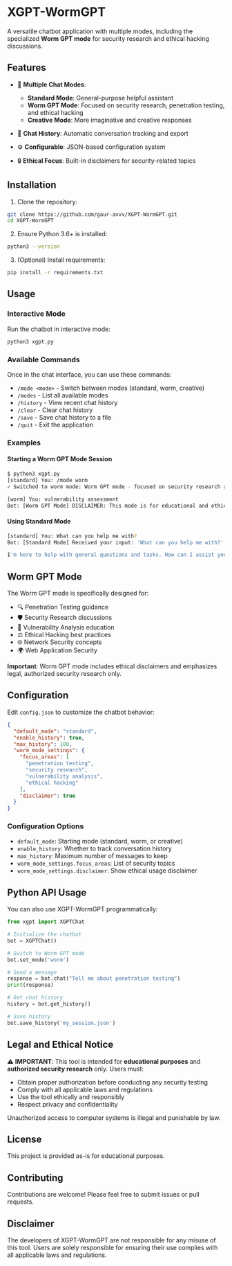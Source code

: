 # XGPT-WormGPT

A versatile chatbot application with multiple modes, including the specialized **Worm GPT mode** for security research and ethical hacking discussions.

## Features

- 🤖 **Multiple Chat Modes**:
  - **Standard Mode**: General-purpose helpful assistant
  - **Worm GPT Mode**: Focused on security research, penetration testing, and ethical hacking
  - **Creative Mode**: More imaginative and creative responses

- 📝 **Chat History**: Automatic conversation tracking and export
- ⚙️ **Configurable**: JSON-based configuration system
- 🔒 **Ethical Focus**: Built-in disclaimers for security-related topics

## Installation

1. Clone the repository:
```bash
git clone https://github.com/gaur-avvv/XGPT-WormGPT.git
cd XGPT-WormGPT
```

2. Ensure Python 3.6+ is installed:
```bash
python3 --version
```

3. (Optional) Install requirements:
```bash
pip install -r requirements.txt
```

## Usage

### Interactive Mode

Run the chatbot in interactive mode:

```bash
python3 xgpt.py
```

### Available Commands

Once in the chat interface, you can use these commands:

- `/mode <mode>` - Switch between modes (standard, worm, creative)
- `/modes` - List all available modes
- `/history` - View recent chat history
- `/clear` - Clear chat history
- `/save` - Save chat history to a file
- `/quit` - Exit the application

### Examples

#### Starting a Worm GPT Mode Session

```bash
$ python3 xgpt.py
[standard] You: /mode worm
✓ Switched to worm mode: Worm GPT mode - focused on security research and penetration testing

[worm] You: vulnerability assessment
Bot: [Worm GPT Mode] DISCLAIMER: This mode is for educational and ethical security research only...
```

#### Using Standard Mode

```bash
[standard] You: What can you help me with?
Bot: [Standard Mode] Received your input: 'What can you help me with?'

I'm here to help with general questions and tasks. How can I assist you today?
```

## Worm GPT Mode

The Worm GPT mode is specifically designed for:

- 🔍 Penetration Testing guidance
- 🛡️ Security Research discussions
- 🔐 Vulnerability Analysis education
- ⚖️ Ethical Hacking best practices
- 🌐 Network Security concepts
- 🌍 Web Application Security

**Important**: Worm GPT mode includes ethical disclaimers and emphasizes legal, authorized security research only.

## Configuration

Edit `config.json` to customize the chatbot behavior:

```json
{
  "default_mode": "standard",
  "enable_history": true,
  "max_history": 100,
  "worm_mode_settings": {
    "focus_areas": [
      "penetration testing",
      "security research",
      "vulnerability analysis",
      "ethical hacking"
    ],
    "disclaimer": true
  }
}
```

### Configuration Options

- `default_mode`: Starting mode (standard, worm, or creative)
- `enable_history`: Whether to track conversation history
- `max_history`: Maximum number of messages to keep
- `worm_mode_settings.focus_areas`: List of security topics
- `worm_mode_settings.disclaimer`: Show ethical usage disclaimer

## Python API Usage

You can also use XGPT-WormGPT programmatically:

```python
from xgpt import XGPTChat

# Initialize the chatbot
bot = XGPTChat()

# Switch to Worm GPT mode
bot.set_mode('worm')

# Send a message
response = bot.chat("Tell me about penetration testing")
print(response)

# Get chat history
history = bot.get_history()

# Save history
bot.save_history('my_session.json')
```

## Legal and Ethical Notice

⚠️ **IMPORTANT**: This tool is intended for **educational purposes** and **authorized security research** only. Users must:

- Obtain proper authorization before conducting any security testing
- Comply with all applicable laws and regulations
- Use the tool ethically and responsibly
- Respect privacy and confidentiality

Unauthorized access to computer systems is illegal and punishable by law.

## License

This project is provided as-is for educational purposes.

## Contributing

Contributions are welcome! Please feel free to submit issues or pull requests.

## Disclaimer

The developers of XGPT-WormGPT are not responsible for any misuse of this tool. Users are solely responsible for ensuring their use complies with all applicable laws and regulations.